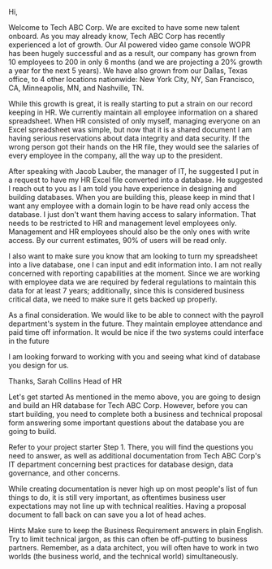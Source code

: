 Hi,

Welcome to Tech ABC Corp. We are excited to have some new talent onboard. As you may already know, Tech ABC Corp has recently experienced a lot of growth. Our AI powered video game console WOPR has been hugely successful and as a result, our company has grown from 10 employees to 200 in only 6 months (and we are projecting a 20% growth a year for the next 5 years). We have also grown from our Dallas, Texas office, to 4 other locations nationwide: New York City, NY, San Francisco, CA, Minneapolis, MN, and Nashville, TN.

While this growth is great, it is really starting to put a strain on our record keeping in HR. We currently maintain all employee information on a shared spreadsheet. When HR consisted of only myself, managing everyone on an Excel spreadsheet was simple, but now that it is a shared document I am having serious reservations about data integrity and data security. If the wrong person got their hands on the HR file, they would see the salaries of every employee in the company, all the way up to the president.

After speaking with Jacob Lauber, the manager of IT, he suggested I put in a request to have my HR Excel file converted into a database. He suggested I reach out to you as I am told you have experience in designing and building databases. When you are building this, please keep in mind that I want any employee with a domain login to be have read only access the database. I just don't want them having access to salary information. That needs to be restricted to HR and management level employees only. Management and HR employees should also be the only ones with write access. By our current estimates, 90% of users will be read only.

I also want to make sure you know that am looking to turn my spreadsheet into a live database, one I can input and edit information into. I am not really concerned with reporting capabilities at the moment. Since we are working with employee data we are required by federal regulations to maintain this data for at least 7 years; additionally, since this is considered business critical data, we need to make sure it gets backed up properly.

As a final consideration. We would like to be able to connect with the payroll department's system in the future. They maintain employee attendance and paid time off information. It would be nice if the two systems could interface in the future

I am looking forward to working with you and seeing what kind of database you design for us.

Thanks,
Sarah Collins
Head of HR

Let's get started
As mentioned in the memo above, you are going to design and build an HR database for Tech ABC Corp. However, before you can start building, you need to complete both a business and technical proposal form answering some important questions about the database you are going to build.

Refer to your project starter Step 1. There, you will find the questions you need to answer, as well as additional documentation from Tech ABC Corp's IT department concerning best practices for database design, data governance, and other concerns.

While creating documentation is never high up on most people's list of fun things to do, it is still very important, as oftentimes business user expectations may not line up with technical realities. Having a proposal document to fall back on can save you a lot of head aches.

Hints
Make sure to keep the Business Requirement answers in plain English. Try to limit technical jargon, as this can often be off-putting to business partners. Remember, as a data architect, you will often have to work in two worlds (the business world, and the technical world) simultaneously.
